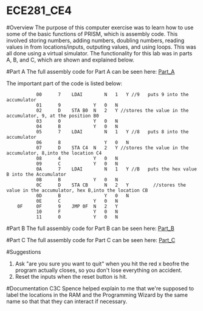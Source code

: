 ECE281_CE4
==========


#Overview
The purpose of this computer exercise was to learn how to use some of the basic functions of PRISM, which is assembly code.  This involved storing numbers, adding numbers, doubling numbers, reading values in from locations/inputs, outputing values, and using loops.  This was all done using a virtual simulator. The functionality for this lab was in parts A, B, and C, which are shown and explained below. 




#Part A
The full assembly code for Part A can be seen here: [Part_A](https://raw.githubusercontent.com/JohnTerragnoli/ECE281_CE4/master/Part%20A%20Code.psm)

The important part of the code is listed below: 

```assembly
		   00	   7	LDAI		N	1	Y //9	puts 9 into the accumulator
		   01	   9			Y	0	N
		   02	   D	STA	B0	N	2	Y //stores the value in the accumulator, 9, at the position B0	
		   03	   0			Y	0	N
		   04	   B			Y	0	N
		   05	   7	LDAI		N	1	Y //8	puts 8 into the accumulator
		   06	   8			  	Y	0	N
		   07	   D	STA	C4	N	2	Y //stores the value in the accumulator, 8,into the location C4
		   08	   4			Y	0	N
		   09	   C			Y	0	N
		   0A	   7	LDAI		N	1	Y //B	puts the hex value B into the Accumulator
		   0B	   B			Y	0	N
		   0C	   D	STA	CB      N	2	Y         //stores the value in the accumulator, hex B,into the location CB
		   0D	   B		        Y	0	N
		   0E	   C			Y	0	N
	0F	   0F	   9	JMP	0F	N	2	Y
		   10	   F			Y	0	N
		   11	   0			Y	0	N

```

#Part B
The full assembly code for Part B can be seen here: [Part_B](https://raw.githubusercontent.com/JohnTerragnoli/ECE281_CE4/master/Part%20B%20Code.psm)

#Part C
The full assembly code for Part C can be seen here: [Part_C](https://raw.githubusercontent.com/JohnTerragnoli/ECE281_CE4/master/Part%20C%20Code.psm)






#Suggestions
1. Ask "are you sure you want to quit" when you hit the red x beofre the program actually closes, so you don't lose everything on accident. 
2. Reset the inputs when the reset button is hit.  


#Documentation
C3C Spence helped explain to me that we're supposed to label the locations in the RAM and the Programming Wizard by the same name so that that they can interact if necessary.  
